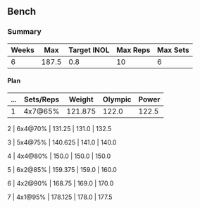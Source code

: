 ## Bench

### Summary

Weeks | Max | Target INOL | Max Reps | Max Sets
--- | --- | --- | --- | ---
6 | 187.5 | 0.8 | 10 | 6

#### Plan

 ... | Sets/Reps | Weight | Olympic | Power
--- | --- | --- | --- | ---
1 | 4x7@65% | 121.875 | 122.0 | 122.5

2 | 6x4@70% | 131.25 | 131.0 | 132.5

3 | 5x4@75% | 140.625 | 141.0 | 140.0

4 | 4x4@80% | 150.0 | 150.0 | 150.0

5 | 6x2@85% | 159.375 | 159.0 | 160.0

6 | 4x2@90% | 168.75 | 169.0 | 170.0

7 | 4x1@95% | 178.125 | 178.0 | 177.5

